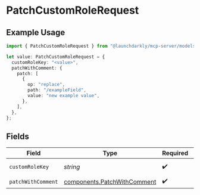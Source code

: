 # PatchCustomRoleRequest

## Example Usage

```typescript
import { PatchCustomRoleRequest } from "@launchdarkly/mcp-server/models/operations";

let value: PatchCustomRoleRequest = {
  customRoleKey: "<value>",
  patchWithComment: {
    patch: [
      {
        op: "replace",
        path: "/exampleField",
        value: "new example value",
      },
    ],
  },
};
```

## Fields

| Field                                                                      | Type                                                                       | Required                                                                   | Description                                                                |
| -------------------------------------------------------------------------- | -------------------------------------------------------------------------- | -------------------------------------------------------------------------- | -------------------------------------------------------------------------- |
| `customRoleKey`                                                            | *string*                                                                   | :heavy_check_mark:                                                         | The custom role key                                                        |
| `patchWithComment`                                                         | [components.PatchWithComment](../../models/components/patchwithcomment.md) | :heavy_check_mark:                                                         | N/A                                                                        |